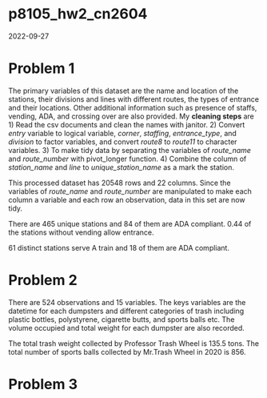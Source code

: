 p8105_hw2_cn2604
================
2022-09-27

# Problem 1

The primary variables of this dataset are the name and location of the
stations, their divisions and lines with different routes, the types of
entrance and their locations. Other additional information such as
presence of staffs, vending, ADA, and crossing over are also provided.
My **cleaning steps** are 1) Read the csv documents and clean the names
with janitor. 2) Convert *entry* variable to logical variable, *corner*,
*staffing*, *entrance_type*, and *division* to factor variables, and
convert *route8* to *route11* to character variables. 3) To make tidy
data by separating the variables of *route_name* and *route_number* with
pivot_longer function. 4) Combine the column of *station_name* and
*line* to *unique_station_name* as a mark the station.

This processed dataset has 20548 rows and 22 columns. Since the
variables of *route_name* and *route_number* are manipulated to make
each column a variable and each row an observation, data in this set are
now tidy.

There are 465 unique stations and 84 of them are ADA compliant. 0.44 of
the stations without vending allow entrance.

61 distinct stations serve A train and 18 of them are ADA compliant.

# Problem 2

There are 524 observations and 15 variables. The keys variables are the
datetime for each dumpsters and different categories of trash including
plastic bottles, polystyrene, cigarette butts, and sports balls etc. The
volume occupied and total weight for each dumpster are also recorded.

The total trash weight collected by Professor Trash Wheel is 135.5 tons.
The total number of sports balls collected by Mr.Trash Wheel in 2020 is
856.

# Problem 3
